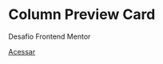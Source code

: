 # Column Preview Card
Desafio Frontend Mentor

<a href="https://ericrdgs.github.io/Column-Preview-Card/"> Acessar </a>
